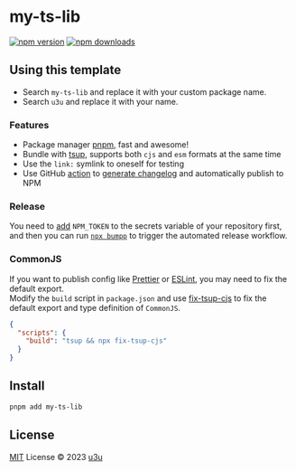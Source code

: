 # my-ts-lib

[![npm version](https://badgen.net/npm/v/my-ts-lib)](https://npm.im/my-ts-lib) [![npm downloads](https://badgen.net/npm/dm/my-ts-lib)](https://npm.im/my-ts-lib)

## Using this template

- Search `my-ts-lib` and replace it with your custom package name.
- Search `u3u` and replace it with your name.

### Features

- Package manager [pnpm](https://pnpm.io/), fast and awesome!
- Bundle with [tsup](https://github.com/egoist/tsup), supports both `cjs` and `esm` formats at the same time
- Use the `link:` symlink to oneself for testing
- Use GitHub [action](./.github/workflows/release.yaml) to [generate changelog](https://github.com/antfu/changelogithub) and automatically publish to NPM

### Release

You need to [add](https://docs.github.com/actions/security-guides/encrypted-secrets#creating-encrypted-secrets-for-a-repository) `NPM_TOKEN` to the secrets variable of your repository first, and then you can run [`npx bumpp`](https://github.com/antfu/bumpp) to trigger the automated release workflow.

### CommonJS

If you want to publish config like [Prettier](https://prettier.io/docs/en/configuration.html#basic-configuration) or [ESLint](https://eslint.org/docs/latest/extend/shareable-configs), you may need to fix the default export.  
Modify the `build` script in `package.json` and use [fix-tsup-cjs](https://github.com/u3u/fix-tsup-cjs) to fix the default export and type definition of `CommonJS`.

```json
{
  "scripts": {
    "build": "tsup && npx fix-tsup-cjs"
  }
}
```

## Install

```sh
pnpm add my-ts-lib
```

## License

[MIT](./LICENSE) License © 2023 [u3u](https://github.com/u3u)
